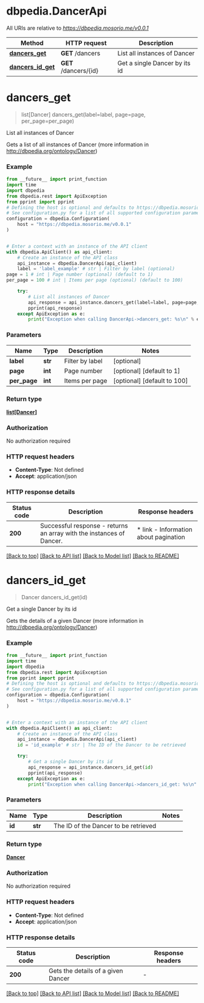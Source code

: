 # dbpedia.DancerApi

All URIs are relative to *https://dbpedia.mosorio.me/v0.0.1*

Method | HTTP request | Description
------------- | ------------- | -------------
[**dancers_get**](DancerApi.md#dancers_get) | **GET** /dancers | List all instances of Dancer
[**dancers_id_get**](DancerApi.md#dancers_id_get) | **GET** /dancers/{id} | Get a single Dancer by its id


# **dancers_get**
> list[Dancer] dancers_get(label=label, page=page, per_page=per_page)

List all instances of Dancer

Gets a list of all instances of Dancer (more information in http://dbpedia.org/ontology/Dancer)

### Example

```python
from __future__ import print_function
import time
import dbpedia
from dbpedia.rest import ApiException
from pprint import pprint
# Defining the host is optional and defaults to https://dbpedia.mosorio.me/v0.0.1
# See configuration.py for a list of all supported configuration parameters.
configuration = dbpedia.Configuration(
    host = "https://dbpedia.mosorio.me/v0.0.1"
)


# Enter a context with an instance of the API client
with dbpedia.ApiClient() as api_client:
    # Create an instance of the API class
    api_instance = dbpedia.DancerApi(api_client)
    label = 'label_example' # str | Filter by label (optional)
page = 1 # int | Page number (optional) (default to 1)
per_page = 100 # int | Items per page (optional) (default to 100)

    try:
        # List all instances of Dancer
        api_response = api_instance.dancers_get(label=label, page=page, per_page=per_page)
        pprint(api_response)
    except ApiException as e:
        print("Exception when calling DancerApi->dancers_get: %s\n" % e)
```

### Parameters

Name | Type | Description  | Notes
------------- | ------------- | ------------- | -------------
 **label** | **str**| Filter by label | [optional] 
 **page** | **int**| Page number | [optional] [default to 1]
 **per_page** | **int**| Items per page | [optional] [default to 100]

### Return type

[**list[Dancer]**](Dancer.md)

### Authorization

No authorization required

### HTTP request headers

 - **Content-Type**: Not defined
 - **Accept**: application/json

### HTTP response details
| Status code | Description | Response headers |
|-------------|-------------|------------------|
**200** | Successful response - returns an array with the instances of Dancer. |  * link - Information about pagination <br>  |

[[Back to top]](#) [[Back to API list]](../README.md#documentation-for-api-endpoints) [[Back to Model list]](../README.md#documentation-for-models) [[Back to README]](../README.md)

# **dancers_id_get**
> Dancer dancers_id_get(id)

Get a single Dancer by its id

Gets the details of a given Dancer (more information in http://dbpedia.org/ontology/Dancer)

### Example

```python
from __future__ import print_function
import time
import dbpedia
from dbpedia.rest import ApiException
from pprint import pprint
# Defining the host is optional and defaults to https://dbpedia.mosorio.me/v0.0.1
# See configuration.py for a list of all supported configuration parameters.
configuration = dbpedia.Configuration(
    host = "https://dbpedia.mosorio.me/v0.0.1"
)


# Enter a context with an instance of the API client
with dbpedia.ApiClient() as api_client:
    # Create an instance of the API class
    api_instance = dbpedia.DancerApi(api_client)
    id = 'id_example' # str | The ID of the Dancer to be retrieved

    try:
        # Get a single Dancer by its id
        api_response = api_instance.dancers_id_get(id)
        pprint(api_response)
    except ApiException as e:
        print("Exception when calling DancerApi->dancers_id_get: %s\n" % e)
```

### Parameters

Name | Type | Description  | Notes
------------- | ------------- | ------------- | -------------
 **id** | **str**| The ID of the Dancer to be retrieved | 

### Return type

[**Dancer**](Dancer.md)

### Authorization

No authorization required

### HTTP request headers

 - **Content-Type**: Not defined
 - **Accept**: application/json

### HTTP response details
| Status code | Description | Response headers |
|-------------|-------------|------------------|
**200** | Gets the details of a given Dancer |  -  |

[[Back to top]](#) [[Back to API list]](../README.md#documentation-for-api-endpoints) [[Back to Model list]](../README.md#documentation-for-models) [[Back to README]](../README.md)

